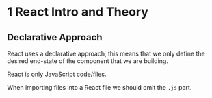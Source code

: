 # 1 React Intro and Theory

## Declarative Approach

React uses a declarative approach, this means that we only define the desired end-state of the component that we are building.

React is only JavaScript code/files.

When importing files into a React file we should omit the `.js` part.